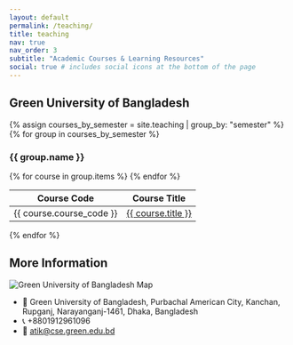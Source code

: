 ```yaml
---
layout: default
permalink: /teaching/
title: teaching
nav: true
nav_order: 3
subtitle: "Academic Courses & Learning Resources"
social: true # includes social icons at the bottom of the page
---
```


## Green University of Bangladesh

{% assign courses_by_semester = site.teaching | group_by: "semester" %}
{% for group in courses_by_semester %}
  <h3>{{ group.name }}</h3>
  <table>
    <thead>
      <tr>
        <th>Course Code</th>
        <th>Course Title</th>
      </tr>
    </thead>
    <tbody>
      {% for course in group.items %}
      <tr>
        <td>{{ course.course_code }}</td>
        <td><a href="{{ course.url }}">{{ course.title }}</a></td>
      </tr>
      {% endfor %}
    </tbody>
  </table>
{% endfor %}

## More Information

![Green University of Bangladesh Map](https://www.google.com/maps/embed?pb=!1m18!1m12!1m3!1d3649.6933383217!2d90.56373737556672!3d23.829501478616525!2m3!1f0!2f0!3f0!3m2!1i1024!2i768!4f13.1!3m3!1m2!1s0x3755cb0a4c65ef27%3A0xf54f56affbffdc99!2sGreen%20University%20of%20Bangladesh!5e0!3m2!1sen!2sbd!4v1726748990452!5m2!1sen!2sbd;t=&z=13&ie=UTF8&iwloc=&output=embed)

- :school: Green University of Bangladesh, Purbachal American City, Kanchan, Rupganj, Narayanganj-1461, Dhaka, Bangladesh  
- :telephone_receiver:  +8801912961096  
- :email:  [atik@cse.green.edu.bd](mailto:atik@cse.green.edu.bd)  
